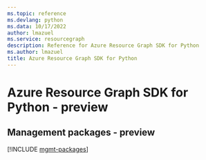 ```yaml
---
ms.topic: reference
ms.devlang: python
ms.data: 10/17/2022
author: lmazuel
ms.service: resourcegraph
description: Reference for Azure Resource Graph SDK for Python
ms.author: lmazuel
title: Azure Resource Graph SDK for Python
---
```

# Azure Resource Graph SDK for Python - preview

## Management packages - preview
[!INCLUDE [mgmt-packages](resource-graph-mgmt-index.md)]